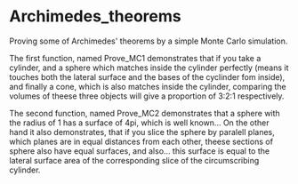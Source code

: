 # Archimedes_theorems
Proving some of Archimedes' theorems by a simple Monte Carlo simulation.

The first function, named Prove_MC1 demonstrates that if you take a cylinder,
and a sphere which matches inside the cylinder perfectly (means it touches both the
lateral surface and the bases of the cyclinder fom inside), and finally a cone, which
is also matches inside the cylinder, comparing the volumes of theese three objects
will give a proportion of 3:2:1 respectively.

The second function, named Prove_MC2 demonstrates that a sphere with the radius of 1
has a surface of 4pi, which is well known... On the other hand it also demonstrates,
that if you slice the sphere by paralell planes, which planes are in equal distances
from each other, theese sections of sphere also have equal surfaces, and also...
this surface is equal to the lateral surface area of the corresponding slice of the
circumscribing cylinder.
